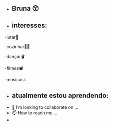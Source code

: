 - ## Bruna 😙
- ## interesses: 
-lutar🥋

-cozinhar🧑‍🍳

-dançar🩰

-filmes📽️

-músicas🎶

- ## atualmente estou aprendendo:
- 💞️ I’m looking to collaborate on ...
- 📫 How to reach me ...
- 
<!---
Silvxz/Silvxz is a ✨ special ✨ repository because its `README.md` (this file) appears on your GitHub profile.
You can click the Preview link to take a look at your changes.
--->
